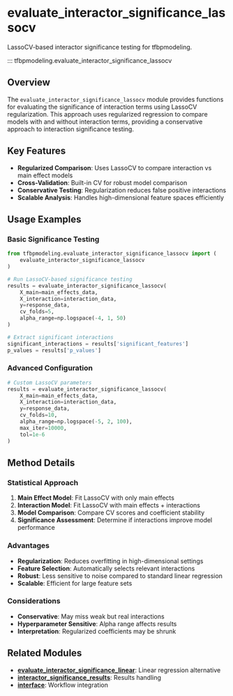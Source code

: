 # evaluate_interactor_significance_lassocv

LassoCV-based interactor significance testing for tfbpmodeling.

::: tfbpmodeling.evaluate_interactor_significance_lassocv

## Overview

The `evaluate_interactor_significance_lassocv` module provides functions for evaluating the significance of interaction terms using LassoCV regularization. This approach uses regularized regression to compare models with and without interaction terms, providing a conservative approach to interaction significance testing.

## Key Features

- **Regularized Comparison**: Uses LassoCV to compare interaction vs main effect models
- **Cross-Validation**: Built-in CV for robust model comparison
- **Conservative Testing**: Regularization reduces false positive interactions
- **Scalable Analysis**: Handles high-dimensional feature spaces efficiently

## Usage Examples

### Basic Significance Testing

```python
from tfbpmodeling.evaluate_interactor_significance_lassocv import (
    evaluate_interactor_significance_lassocv
)

# Run LassoCV-based significance testing
results = evaluate_interactor_significance_lassocv(
    X_main=main_effects_data,
    X_interaction=interaction_data,
    y=response_data,
    cv_folds=5,
    alpha_range=np.logspace(-4, 1, 50)
)

# Extract significant interactions
significant_interactions = results['significant_features']
p_values = results['p_values']
```

### Advanced Configuration

```python
# Custom LassoCV parameters
results = evaluate_interactor_significance_lassocv(
    X_main=main_effects_data,
    X_interaction=interaction_data,
    y=response_data,
    cv_folds=10,
    alpha_range=np.logspace(-5, 2, 100),
    max_iter=10000,
    tol=1e-6
)
```

## Method Details

### Statistical Approach

1. **Main Effect Model**: Fit LassoCV with only main effects
2. **Interaction Model**: Fit LassoCV with main effects + interactions
3. **Model Comparison**: Compare CV scores and coefficient stability
4. **Significance Assessment**: Determine if interactions improve model performance

### Advantages

- **Regularization**: Reduces overfitting in high-dimensional settings
- **Feature Selection**: Automatically selects relevant interactions
- **Robust**: Less sensitive to noise compared to standard linear regression
- **Scalable**: Efficient for large feature sets

### Considerations

- **Conservative**: May miss weak but real interactions
- **Hyperparameter Sensitive**: Alpha range affects results
- **Interpretation**: Regularized coefficients may be shrunk

## Related Modules

- **[evaluate_interactor_significance_linear](evaluate_interactor_significance_linear.md)**: Linear regression alternative
- **[interactor_significance_results](interactor_significance_results.md)**: Results handling
- **[interface](interface.md)**: Workflow integration